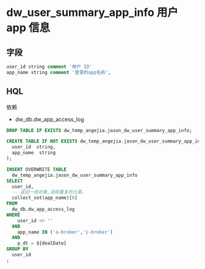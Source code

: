 # dw_user_summary_app_info 用户 app 信息

## 字段
``` sql
user_id string comment '用户 ID'
app_name string comment '登录的app名称',
```

## HQL

依赖
- dw_db.dw_app_access_log

``` sql
DROP TABLE IF EXISTS dw_temp_angejia.jason_dw_user_summary_app_info;

CREATE TABLE IF NOT EXISTS dw_temp_angejia.jason_dw_user_summary_app_info (
  user_id  string,
  app_name  string
);

INSERT OVERWRITE TABLE
  dw_temp_angejia.jason_dw_user_summary_app_info
SELECT
  user_id,
  -- 返回一组对象,消除重复的元素。
  collect_set(app_name)[0]
FROM
  dw_db.dw_app_access_log
WHERE
    user_id <> ''
  AND
    app_name IN ('a-broker','i-broker')
  AND
    p_dt = ${dealDate}
GROUP BY
  user_id
;

```
